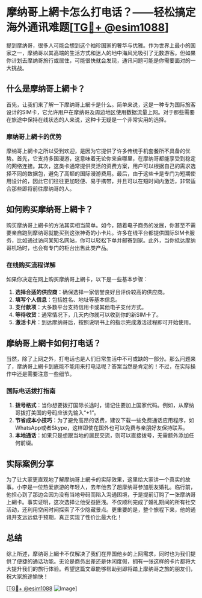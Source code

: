 # 摩纳哥上網卡怎么打电话？——轻松搞定海外通讯难题[[TG💪+ @esim1088](https://t.me/s/esim1088)]

提到摩纳哥，很多人可能会想到这个袖珍国家的奢华与优雅。作为世界上最小的国家之一，摩纳哥以其高端的生活方式和迷人的地中海风光吸引了无数游客。但如果你计划去摩纳哥旅行或居住，可能很快就会发现，通讯问题可能是你需要面对的一大挑战。

## 什么是摩纳哥上網卡？

首先，让我们来了解一下摩纳哥上網卡是什么。简单来说，这是一种专为国际旅客设计的SIM卡，它允许用户在摩纳哥及周边地区使用数据流量上网。对于那些需要在旅途中保持在线状态的人来说，这种卡无疑是一个非常实用的选择。

### 摩纳哥上網卡的优势

摩纳哥上網卡之所以受到欢迎，是因为它提供了许多传统手机套餐所不具备的优势。首先，它支持多国漫游，这意味着无论你来自哪里，在摩纳哥都能享受到稳定的网络连接。其次，这类卡通常提供灵活的资费方案，用户可以根据自己的需求选择不同的数据包，避免了高额的国际漫游费用。最后，由于这些卡是专门为短期使用设计的，因此它们往往更加轻便、易于携带，并且可以在短时间内激活，非常适合那些即将前往摩纳哥的人。

## 如何购买摩纳哥上網卡？

购买摩纳哥上網卡的方法其实相当简单。如今，随着电子商务的发展，你甚至不需要亲自跑到摩纳哥就能买到这张神奇的小卡片。许多在线平台都提供国际SIM卡服务，比如通过访问某知名网站，你可以轻松下单并邮寄到家。此外，当你抵达摩纳哥机场时，也会有专门的柜台出售此类产品。

### 在线购买流程详解

如果你决定在网上购买摩纳哥上網卡，以下是一些基本步骤：

1. **选择合适的供应商**：确保选择一家信誉良好且评价较高的供应商。
2. **填写个人信息**：包括姓名、地址等基本信息。
3. **支付款项**：大多数平台支持信用卡或其他电子支付方式。
4. **等待收货**：通常情况下，几天内你就可以收到你的新SIM卡了。
5. **激活卡片**：到达摩纳哥后，按照说明书上的指示完成激活过程即可开始使用。

## 摩纳哥上網卡如何打电话？

当然，除了上网之外，打电话也是人们日常生活中不可或缺的一部分。那么问题来了，摩纳哥上網卡到底能不能用来打电话呢？答案当然是肯定的！不过，在实际操作中还是需要注意一些细节。

### 国际电话拨打指南

1. **拨号格式**：当你想要拨打国际长途时，请记住要加上国家代码。例如，从摩纳哥拨打美国的号码应该先输入“+1”。
2. **节省成本小技巧**：为了避免高昂的话费，建议下载一些免费通话应用程序，如WhatsApp或者Skype，这样即使在国外也可以免费与亲朋好友保持联系。
3. **本地通话**：如果只是想跟当地的居民交流，则可以直接拨号，无需额外添加任何前缀。

## 实际案例分享

为了让大家更直观地了解摩纳哥上網卡的实际效果，这里给大家讲一个真实的故事。小李是一位热爱旅游的年轻人，去年他去了趟摩纳哥参加朋友婚礼。临行前，他担心到了那边会因为没有当地号码而陷入沟通困境，于是提前订购了一张摩纳哥上網卡。事实证明，这次选择让他受益匪浅。不仅顺利完成了婚礼期间的所有社交活动，还利用空闲时间探索了不少隐藏景点。更重要的是，整个旅程下来，他的通讯开支远远低于预期，真正实现了性价比最大化！

## 总结

综上所述，摩纳哥上網卡不仅解决了我们在异国他乡的上网需求，同时也为我们提供了便捷的通话功能。无论是商务出差还是休闲度假，拥有一张这样的卡片都将大大提升我们的旅行体验。希望这篇文章能够帮助到即将踏上摩纳哥之旅的朋友们，祝大家旅途愉快！

[[TG💪+ @esim1088](https://t.me/s/esim1088) ![Image](https://i.postimg.cc/4NQfJmqS/Snipaste-2025-05-13-00-14-12.png)]